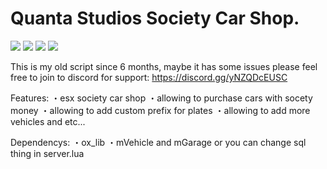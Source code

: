 # Quanta Studios Society Car Shop.


![](https://img.shields.io/github/downloads/M4ttaa/q-societycarshop/total?logo=github)
![](https://img.shields.io/github/downloads/M4ttaa/q-societycarshop/latest/total?logo=github)
![](https://img.shields.io/github/contributors/M4ttaa/q-societycarshop?logo=github)
![](https://img.shields.io/github/v/release/M4ttaa/q-societycarshop?logo=github)

This is my old script since 6 months, maybe it has some issues please feel free to join to discord for support: https://discord.gg/yNZQDcEUSC

Features:
・esx society car shop
・allowing to purchase cars with socety money
・allowing to add custom prefix for plates
・allowing to add more vehicles and etc...


Dependencys:
・ox_lib
・mVehicle and mGarage or you can change sql thing in server.lua

